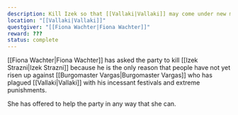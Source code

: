 ```yaml
---
description: Kill Izek so that [[Vallaki|Vallaki]] may come under new management
location: "[[Vallaki|Vallaki]]"
questgiver: "[[Fiona Wachter|Fiona Wachter]]"
reward: ???
status: complete
---
```


[[Fiona Wachter|Fiona Wachter]] has asked the party to kill [[Izek Strazni|Izek Strazni]] because he is the only reason that people have not yet risen up against [[Burgomaster Vargas|Burgomaster Vargas]] who has plagued [[Vallaki|Vallaki]] with his incessant festivals and extreme punishments.

She has offered to help the party in any way that she can.